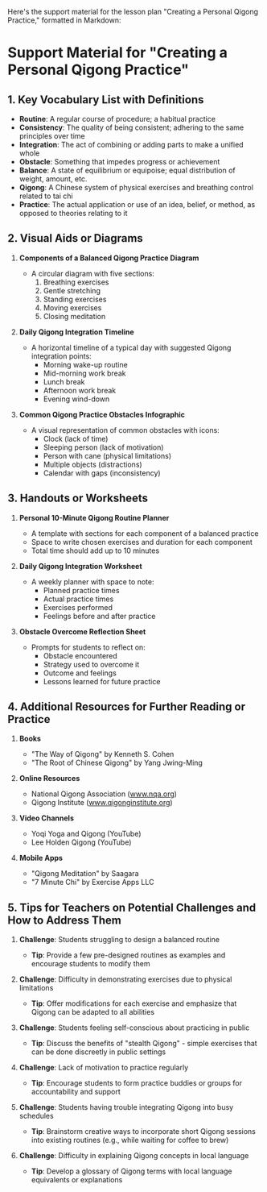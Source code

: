 Here's the support material for the lesson plan "Creating a Personal Qigong Practice," formatted in Markdown:

# Support Material for "Creating a Personal Qigong Practice"

## 1. Key Vocabulary List with Definitions

- **Routine**: A regular course of procedure; a habitual practice
- **Consistency**: The quality of being consistent; adhering to the same principles over time
- **Integration**: The act of combining or adding parts to make a unified whole
- **Obstacle**: Something that impedes progress or achievement
- **Balance**: A state of equilibrium or equipoise; equal distribution of weight, amount, etc.
- **Qigong**: A Chinese system of physical exercises and breathing control related to tai chi
- **Practice**: The actual application or use of an idea, belief, or method, as opposed to theories relating to it

## 2. Visual Aids or Diagrams

1. **Components of a Balanced Qigong Practice Diagram**
   - A circular diagram with five sections:
     1. Breathing exercises
     2. Gentle stretching
     3. Standing exercises
     4. Moving exercises
     5. Closing meditation

2. **Daily Qigong Integration Timeline**
   - A horizontal timeline of a typical day with suggested Qigong integration points:
     - Morning wake-up routine
     - Mid-morning work break
     - Lunch break
     - Afternoon work break
     - Evening wind-down

3. **Common Qigong Practice Obstacles Infographic**
   - A visual representation of common obstacles with icons:
     - Clock (lack of time)
     - Sleeping person (lack of motivation)
     - Person with cane (physical limitations)
     - Multiple objects (distractions)
     - Calendar with gaps (inconsistency)

## 3. Handouts or Worksheets

1. **Personal 10-Minute Qigong Routine Planner**
   - A template with sections for each component of a balanced practice
   - Space to write chosen exercises and duration for each component
   - Total time should add up to 10 minutes

2. **Daily Qigong Integration Worksheet**
   - A weekly planner with space to note:
     - Planned practice times
     - Actual practice times
     - Exercises performed
     - Feelings before and after practice

3. **Obstacle Overcome Reflection Sheet**
   - Prompts for students to reflect on:
     - Obstacle encountered
     - Strategy used to overcome it
     - Outcome and feelings
     - Lessons learned for future practice

## 4. Additional Resources for Further Reading or Practice

1. **Books**
   - "The Way of Qigong" by Kenneth S. Cohen
   - "The Root of Chinese Qigong" by Yang Jwing-Ming

2. **Online Resources**
   - National Qigong Association (www.nqa.org)
   - Qigong Institute (www.qigonginstitute.org)

3. **Video Channels**
   - Yoqi Yoga and Qigong (YouTube)
   - Lee Holden Qigong (YouTube)

4. **Mobile Apps**
   - "Qigong Meditation" by Saagara
   - "7 Minute Chi" by Exercise Apps LLC

## 5. Tips for Teachers on Potential Challenges and How to Address Them

1. **Challenge**: Students struggling to design a balanced routine
   - **Tip**: Provide a few pre-designed routines as examples and encourage students to modify them

2. **Challenge**: Difficulty in demonstrating exercises due to physical limitations
   - **Tip**: Offer modifications for each exercise and emphasize that Qigong can be adapted to all abilities

3. **Challenge**: Students feeling self-conscious about practicing in public
   - **Tip**: Discuss the benefits of "stealth Qigong" - simple exercises that can be done discreetly in public settings

4. **Challenge**: Lack of motivation to practice regularly
   - **Tip**: Encourage students to form practice buddies or groups for accountability and support

5. **Challenge**: Students having trouble integrating Qigong into busy schedules
   - **Tip**: Brainstorm creative ways to incorporate short Qigong sessions into existing routines (e.g., while waiting for coffee to brew)

6. **Challenge**: Difficulty in explaining Qigong concepts in local language
   - **Tip**: Develop a glossary of Qigong terms with local language equivalents or explanations
